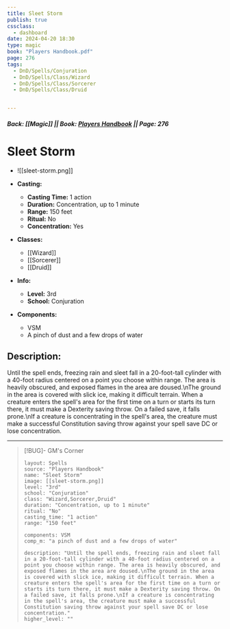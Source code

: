 ```yaml
---
title: Sleet Storm
publish: true
cssclass:
  - dashboard
date: 2024-04-20 18:30
type: magic
book: "Players Handbook.pdf"
page: 276
tags:
  - DnD/Spells/Conjuration
  - DnD/Spells/Class/Wizard
  - DnD/Spells/Class/Sorcerer
  - DnD/Spells/Class/Druid


---
```


##### Back: [[Magic]] || Book: [Players Handbook](https://drive.google.com/drive/folders/1O5bhpYizcIT5xxAoLOuzCRht_PVS7VSG?usp=sharing) || Page: 276

# Sleet Storm
- ![[sleet-storm.png]]
- **Casting:**
    - **Casting Time:** 1 action
    - **Duration:** Concentration, up to 1 minute
    - **Range:** 150 feet
    - **Ritual:** No
    - **Concentration:** Yes
- **Classes:**
    - [[Wizard]]
    - [[Sorcerer]]
    - [[Druid]]

- **Info:**
    - **Level:** 3rd
    - **School:** Conjuration
- **Components:**
    - VSM
    - A pinch of dust and a few drops of water

## Description:
Until the spell ends, freezing rain and sleet fall in a 20-foot-tall cylinder with a 40-foot radius centered on a point you choose within range. The area is heavily obscured, and exposed flames in the area are doused.\nThe ground in the area is covered with slick ice, making it difficult terrain. When a creature enters the spell's area for the first time on a turn or starts its turn there, it must make a Dexterity saving throw. On a failed save, it falls prone.\nIf a creature is concentrating in the spell's area, the creature must make a successful Constitution saving throw against your spell save DC or lose concentration.



---

> [!BUG]- GM's Corner
>
> ```statblock
> layout: Spells
> source: "Players Handbook"
> name: "Sleet Storm"
> image: [[sleet-storm.png]]
> level: "3rd"
> school: "Conjuration"
> class: "Wizard,Sorcerer,Druid"
> duration: "Concentration, up to 1 minute"
> ritual: "No"
> casting_time: "1 action"
> range: "150 feet"
>
> components: VSM
> comp_m: "a pinch of dust and a few drops of water"
>
> description: "Until the spell ends, freezing rain and sleet fall in a 20-foot-tall cylinder with a 40-foot radius centered on a point you choose within range. The area is heavily obscured, and exposed flames in the area are doused.\nThe ground in the area is covered with slick ice, making it difficult terrain. When a creature enters the spell's area for the first time on a turn or starts its turn there, it must make a Dexterity saving throw. On a failed save, it falls prone.\nIf a creature is concentrating in the spell's area, the creature must make a successful Constitution saving throw against your spell save DC or lose concentration."
> higher_level: ""
> ```
